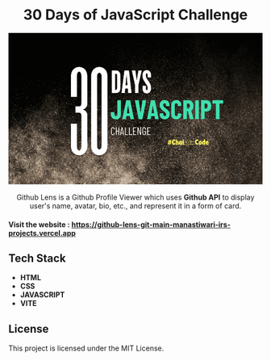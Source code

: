 <h1 align="center">30 Days of JavaScript Challenge</h1>
<p align="center"> <img src="template.png" width="540px" height="300px"> </p>
<p align="center" >Github Lens is a Github Profile Viewer which uses <b>Github API</b> to display user's name, avatar, bio, etc., and represent it in a form of card.</p>

#### **Visit the website** : https://github-lens-git-main-manastiwari-irs-projects.vercel.app
## **Tech Stack**
* **HTML**
* **CSS**
* **JAVASCRIPT**
* **VITE**

## **License**
This project is licensed under the MIT License.
